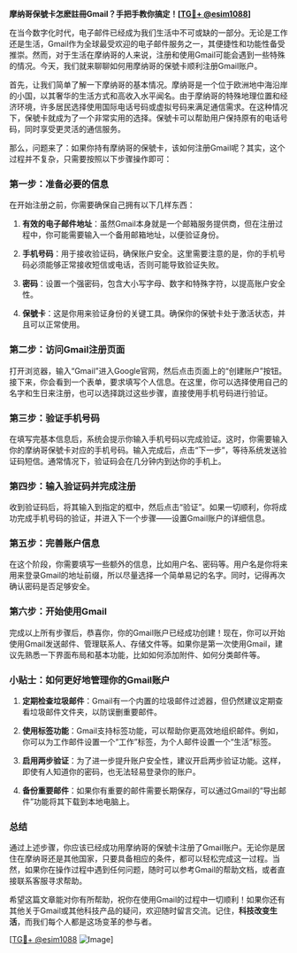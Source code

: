 **摩纳哥保號卡怎麽註冊Gmail？手把手教你搞定！[[TG💪+ @esim1088](https://t.me/s/esim1088)]**

在当今数字化时代，电子邮件已经成为我们生活中不可或缺的一部分。无论是工作还是生活，Gmail作为全球最受欢迎的电子邮件服务之一，其便捷性和功能性备受推崇。然而，对于生活在摩纳哥的人来说，注册和使用Gmail可能会遇到一些特殊的情况。今天，我们就来聊聊如何用摩纳哥的保號卡顺利注册Gmail账户。

首先，让我们简单了解一下摩纳哥的基本情况。摩纳哥是一个位于欧洲地中海沿岸的小国，以其奢华的生活方式和高收入水平闻名。由于摩纳哥的特殊地理位置和经济环境，许多居民选择使用国际电话号码或虚拟号码来满足通信需求。在这种情况下，保號卡就成为了一个非常实用的选择。保號卡可以帮助用户保持原有的电话号码，同时享受更灵活的通信服务。

那么，问题来了：如果你持有摩纳哥的保號卡，该如何注册Gmail呢？其实，这个过程并不复杂，只需要按照以下步骤操作即可：

### 第一步：准备必要的信息

在开始注册之前，你需要确保自己拥有以下几样东西：

1. **有效的电子邮件地址**：虽然Gmail本身就是一个邮箱服务提供商，但在注册过程中，你可能需要输入一个备用邮箱地址，以便验证身份。
   
2. **手机号码**：用于接收验证码，确保账户安全。这里需要注意的是，你的手机号码必须能够正常接收短信或电话，否则可能导致验证失败。

3. **密码**：设置一个强密码，包含大小写字母、数字和特殊字符，以提高账户安全性。

4. **保號卡**：这是你用来验证身份的关键工具。确保你的保號卡处于激活状态，并且可以正常使用。

### 第二步：访问Gmail注册页面

打开浏览器，输入“Gmail”进入Google官网，然后点击页面上的“创建账户”按钮。接下来，你会看到一个表单，要求填写个人信息。在这里，你可以选择使用自己的名字和生日来注册，也可以选择跳过这些步骤，直接使用手机号码进行验证。

### 第三步：验证手机号码

在填写完基本信息后，系统会提示你输入手机号码以完成验证。这时，你需要输入你的摩纳哥保號卡对应的手机号码。输入完成后，点击“下一步”，等待系统发送验证码短信。通常情况下，验证码会在几分钟内到达你的手机上。

### 第四步：输入验证码并完成注册

收到验证码后，将其输入到指定的框中，然后点击“验证”。如果一切顺利，你将成功完成手机号码的验证，并进入下一个步骤——设置Gmail账户的详细信息。

### 第五步：完善账户信息

在这个阶段，你需要填写一些额外的信息，比如用户名、密码等。用户名是你将来用来登录Gmail的地址前缀，所以尽量选择一个简单易记的名字。同时，记得再次确认密码是否足够安全。

### 第六步：开始使用Gmail

完成以上所有步骤后，恭喜你，你的Gmail账户已经成功创建！现在，你可以开始使用Gmail发送邮件、管理联系人、存储文件等。如果你是第一次使用Gmail，建议先熟悉一下界面布局和基本功能，比如如何添加附件、如何分类邮件等。

### 小贴士：如何更好地管理你的Gmail账户

1. **定期检查垃圾邮件**：Gmail有一个内置的垃圾邮件过滤器，但仍然建议定期查看垃圾邮件文件夹，以防误删重要邮件。
   
2. **使用标签功能**：Gmail支持标签功能，可以帮助你更高效地组织邮件。例如，你可以为工作邮件设置一个“工作”标签，为个人邮件设置一个“生活”标签。

3. **启用两步验证**：为了进一步提升账户安全性，建议开启两步验证功能。这样，即使有人知道你的密码，也无法轻易登录你的账户。

4. **备份重要邮件**：如果你有重要的邮件需要长期保存，可以通过Gmail的“导出邮件”功能将其下载到本地电脑上。

### 总结

通过上述步骤，你应该已经成功用摩纳哥的保號卡注册了Gmail账户。无论你是居住在摩纳哥还是其他国家，只要具备相应的条件，都可以轻松完成这一过程。当然，如果你在操作过程中遇到任何问题，随时可以参考Gmail的帮助文档，或者直接联系客服寻求帮助。

希望这篇文章能对你有所帮助，祝你在使用Gmail的过程中一切顺利！如果你还有其他关于Gmail或其他科技产品的疑问，欢迎随时留言交流。记住，**科技改变生活**，而我们每个人都是这场变革的参与者。

[[TG💪+ @esim1088](https://t.me/s/esim1088) ![Image](https://i.postimg.cc/4NQfJmqS/Snipaste-2025-05-13-00-14-12.png)]